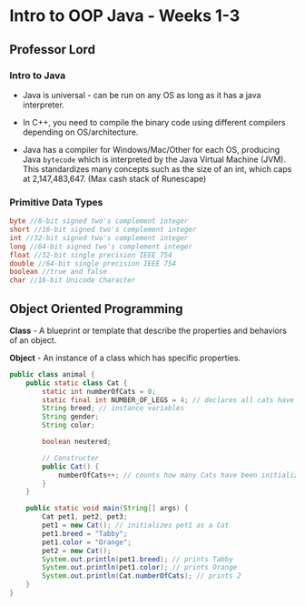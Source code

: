 # Intro to OOP Java - Weeks 1-3

## Professor Lord

### Intro to Java

* Java is universal - can be run on any OS as long as it has a java interpreter. 
* In C++, you need to compile the binary code using different compilers depending on OS/architecture.

* Java has a compiler for Windows/Mac/Other for each OS, producing Java ```bytecode``` which is interpreted by the Java Virtual Machine (JVM). This standardizes many concepts such as the size of an int, which caps at 2,147,483,647. (Max cash stack of Runescape)



### Primitive Data Types

```java
byte //8-bit signed two's complement integer
short //16-bit signed two's complement integer
int //32-bit signed two's complement integer
long //64-bit signed two's complement integer
float //32-bit single precision IEEE 754
double //64-bit single precision IEEE 754
boolean //true and false
char //16-bit Unicode Character
```



## Object Oriented Programming

**Class** - A blueprint or template that describe the properties and behaviors of an object.

**Object** - An instance of a class which has specific properties.



```java
public class animal {
    public static class Cat {
        static int numberOfCats = 0;
        static final int NUMBER_OF_LEGS = 4; // declares all cats have 4 legs, cannot be changed (final)
        String breed; // instance variables
        String gender;
        String color;

        boolean neutered;

        // Constructor
        public Cat() {
            numberOfCats++; // counts how many Cats have been initialized
        }
    }

    public static void main(String[] args) {
        Cat pet1, pet2, pet3;
        pet1 = new Cat(); // initializes pet1 as a Cat
        pet1.breed = "Tabby";
        pet1.color = "Orange";
        pet2 = new Cat();
        System.out.println(pet1.breed); // prints Tabby
        System.out.println(pet1.color); // prints Orange
        System.out.println(Cat.numberOfCats); // prints 2
    }
}

```





